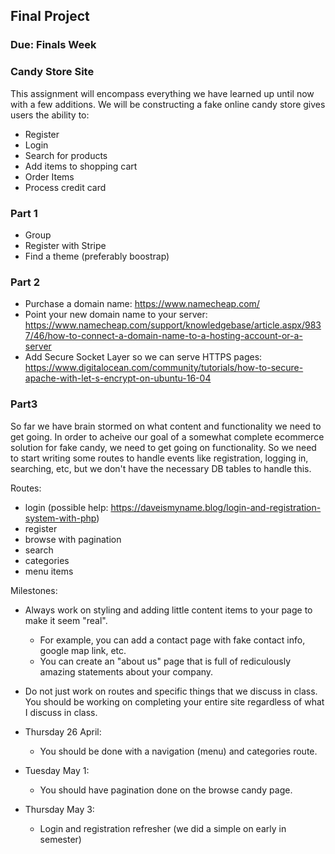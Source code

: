 ## Final Project
### Due: Finals Week

### Candy Store Site

This assignment will encompass everything we have learned up until now with a few additions. We will be constructing a fake online candy store gives users the ability to: 

- Register
- Login
- Search for products
- Add items to shopping cart
- Order Items
- Process credit card

### Part 1

- Group
- Register with Stripe
- Find a theme (preferably boostrap)

### Part 2

- Purchase a domain name: https://www.namecheap.com/
- Point your new domain name to your server: https://www.namecheap.com/support/knowledgebase/article.aspx/9837/46/how-to-connect-a-domain-name-to-a-hosting-account-or-a-server
- Add Secure Socket Layer so we can serve HTTPS pages: https://www.digitalocean.com/community/tutorials/how-to-secure-apache-with-let-s-encrypt-on-ubuntu-16-04

### Part3

So far we have brain stormed on what content and functionality we need to get going. In order to acheive our goal of a somewhat complete ecommerce solution for fake candy, we need to get going on functionality. So we need to start writing some routes to handle events like registration, logging in, searching, etc, but we don't have the necessary DB tables to handle this. 

Routes:

- login (possible help: https://daveismyname.blog/login-and-registration-system-with-php)
- register
- browse with pagination
- search
- categories
- menu items

Milestones:
 
 - Always work on styling and adding little content items to your page to make it seem "real".
     - For example, you can add a contact page with fake contact info, google map link, etc.
     - You can create an "about us" page that is full of rediculously amazing statements about your company.
 - Do not just work on routes and specific things that we discuss in class. You should be working on completing your entire site regardless of what I discuss in class. 
 
 
 - Thursday 26 April:
    - You should be done with a navigation (menu) and categories route.
 - Tuesday May 1:
    - You should have pagination done on the browse candy page.
 - Thursday May 3:
    - Login and registration refresher (we did a simple on early in semester)
    






